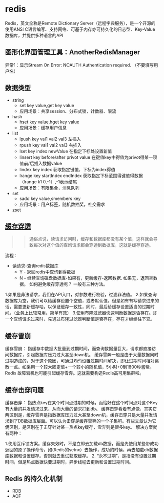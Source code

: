 # redis

Redis，英文全称是Remote Dictionary Server（远程字典服务），是一个开源的使用ANSI C语言编写、支持网络、可基于内存亦可持久化的日志型、Key-Value数据库，并提供多种语言的API

## 图形化界面管理工具：AnotherRedisManager

异常1：显示Stream On Error: NOAUTH Authentication required. （不要填写用户名）


## 数据类型

- string  
	- set key value,get key value
	- 应用场景：共享session、分布式锁，计数器、限流
- hash    
	- hset key value,hget key value
	- 应用场景：缓存用户信息
- list   
	- lpush key val1 val2 val3 左插入
	- rpush key val1 val2 val3 右插入
	- lset key index newValue   在指定下标处设置新值
	- linsert key before/after privot value 在键值key中得值为privot得某一项值前/后插入数据value
	- lindex key index 获取指定键值，下标为index得值
	- lrange key startIndex endIndex 获取指定下标范围得键值得数据（lrange k1 0,-1）,-1表示结尾
	- 应用场景：有限集合，消息队列
- set 
	- sadd key value,smembers key
	- 应用场景：用户标签，随机数抽奖，社交需求
- zset

## [缓存穿透](https://juejin.cn/post/7002011542145204261)

>> 通俗点说，读请求访问时，缓存和数据库都没有某个值，这样就会导致每次对这个值的查询请求都会穿透到数据库，这就是缓存穿透。

流程：
- 读请求-查询redis数据库
	- Y - 返回redis中查询到得数据
	- N - 继续查询磁盘数据库-如果有，更新缓存-返回数据.
	如果无，返回空数据。
如何避免缓存穿透呢？ 一般有三种方法。

1.如果是非法请求，我们在API入口，对参数进行校验，过滤非法值。
2.如果查询数据库为空，我们可以给缓存设置个空值，或者默认值。但是如有有写请求进来的话，需要更新缓存哈，以保证缓存一致性，同时，最后给缓存设置适当的过期时间。（业务上比较常用，简单有效）
3.使用布隆过滤器快速判断数据是否存在。即一个查询请求过来时，先通过布隆过滤器判断值是否存在，存在才继续往下查。

## 缓存雪崩

缓存雪崩： 指缓存中数据大批量到过期时间，而查询数据量巨大，请求都直接访问数据库，引起数据库压力过大甚至down机。
缓存雪奔一般是由于大量数据同时过期造成的，对于这个原因，可通过均匀设置过期时间解决，即让过期时间相对离散一点。如采用一个较大固定值+一个较小的随机值，5小时+0到1800秒酱紫。
Redis 故障宕机也可能引起缓存雪奔。这就需要构造Redis高可用集群啦。


## 缓存击穿问题

缓存击穿： 指热点key在某个时间点过期的时候，而恰好在这个时间点对这个Key有大量的并发请求过来，从而大量的请求打到db。
缓存击穿看着有点像，其实它两区别是，缓存雪奔是指数据库压力过大甚至down机，缓存击穿只是大量并发请求到了DB数据库层面。可以认为击穿是缓存雪奔的一个子集吧。有些文章认为它俩区别，是区别在于击穿针对某一热点key缓存，雪奔则是很多key。
解决方案就有两种：

1.使用互斥锁方案。缓存失效时，不是立即去加载db数据，而是先使用某些带成功返回的原子操作命令，如(Redis的setnx）去操作，成功的时候，再去加载db数据库数据和设置缓存。否则就去重试获取缓存。
2. “永不过期”，是指没有设置过期时间，但是热点数据快要过期时，异步线程去更新和设置过期时间。


## Redis 的持久化机制
- RDB 
- AOF